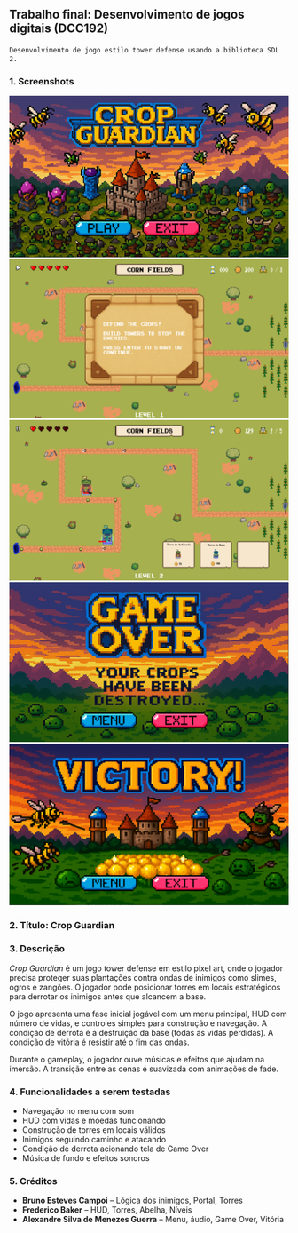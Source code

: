 ## Trabalho final: Desenvolvimento de jogos digitais (DCC192)
    Desenvolvimento de jogo estilo tower defense usando a biblioteca SDL 2.

### 1. Screenshots

![Menu Inicial](Docs/01_menu.png)
![Gameplay](Docs/02_gameplay.png)
![Gameplay](Docs/03_gameplay.png)
![Game Over](Docs/04_gameover.png)
![Victory](Docs/05_victory.png)

### 2. Título: **Crop Guardian**


### 3. Descrição

*Crop Guardian* é um jogo tower defense em estilo pixel art, onde o jogador precisa proteger suas plantações contra ondas de inimigos como slimes, ogros e zangões. O jogador pode posicionar torres em locais estratégicos para derrotar os inimigos antes que alcancem a base.

O jogo apresenta uma fase inicial jogável com um menu principal, HUD com número de vidas, e controles simples para construção e navegação. A condição de derrota é a destruição da base (todas as vidas perdidas). A condição de vitória é resistir até o fim das ondas.

Durante o gameplay, o jogador ouve músicas e efeitos que ajudam na imersão. A transição entre as cenas é suavizada com animações de fade.

### 4. Funcionalidades a serem testadas

- Navegação no menu com som
- HUD com vidas e moedas funcionando
- Construção de torres em locais válidos
- Inimigos seguindo caminho e atacando
- Condição de derrota acionando tela de Game Over
- Música de fundo e efeitos sonoros

### 5. Créditos

- **Bruno Esteves Campoi** – Lógica dos inimigos, Portal, Torres
- **Frederico Baker** – HUD, Torres, Abelha, Níveis
- **Alexandre Silva de Menezes Guerra** – Menu, áudio, Game Over, Vitória









